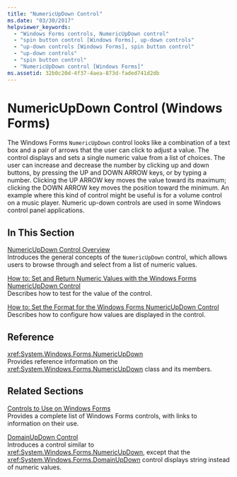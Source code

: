 ```yaml
---
title: "NumericUpDown Control"
ms.date: "03/30/2017"
helpviewer_keywords: 
  - "Windows Forms controls, NumericUpDown control"
  - "spin button control [Windows Forms], up-down controls"
  - "up-down controls [Windows Forms], spin button control"
  - "up-down controls"
  - "spin button control"
  - "NumericUpDown control [Windows Forms]"
ms.assetid: 32b0c20d-4f37-4aea-873d-faded741d2db
---
```

# NumericUpDown Control (Windows Forms)
The Windows Forms `NumericUpDown` control looks like a combination of a text box and a pair of arrows that the user can click to adjust a value. The control displays and sets a single numeric value from a list of choices. The user can increase and decrease the number by clicking up and down buttons, by pressing the UP and DOWN ARROW keys, or by typing a number. Clicking the UP ARROW key moves the value toward its maximum; clicking the DOWN ARROW key moves the position toward the minimum. An example where this kind of control might be useful is for a volume control on a music player. Numeric up-down controls are used in some Windows control panel applications.  
  
## In This Section  
 [NumericUpDown Control Overview](numericupdown-control-overview-windows-forms.md)  
 Introduces the general concepts of the `NumericUpDown` control, which allows users to browse through and select from a list of numeric values.  
  
 [How to: Set and Return Numeric Values with the Windows Forms NumericUpDown Control](set-and-return-numeric-values-with-wf-numericupdown-control.md)  
 Describes how to test for the value of the control.  
  
 [How to: Set the Format for the Windows Forms NumericUpDown Control](how-to-set-the-format-for-the-windows-forms-numericupdown-control.md)  
 Describes how to configure how values are displayed in the control.  
  
## Reference  
 <xref:System.Windows.Forms.NumericUpDown>  
 Provides reference information on the <xref:System.Windows.Forms.NumericUpDown> class and its members.  
  
## Related Sections  
 [Controls to Use on Windows Forms](controls-to-use-on-windows-forms.md)  
 Provides a complete list of Windows Forms controls, with links to information on their use.  
  
 [DomainUpDown Control](domainupdown-control-windows-forms.md)  
 Introduces a control similar to <xref:System.Windows.Forms.NumericUpDown>, except that the <xref:System.Windows.Forms.DomainUpDown> control displays string instead of numeric values.
